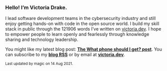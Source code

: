### Hello! I’m Victoria Drake.

I lead software development teams in the cybersecurity industry and still enjoy getting hands-on with code in the open source world. I build my skill stack in public through the 121906 words I’ve written on [victoria.dev](https://victoria.dev). I hope to empower people to learn openly and fearlessly through knowledge sharing and technology leadership.

You might like my latest blog post: **[The What phone should I get? post](https://victoria.dev/blog/the-what-phone-should-i-get-post/)**. You can subscribe to my [**blog RSS**](https://victoria.dev/index.xml) or by email at [**victoria.dev**](https://victoria.dev).

<sub>Last updated by magic on 14 Aug 2021.</sub>
